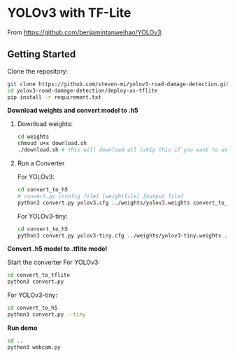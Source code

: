# YOLOv3 with TF-Lite
From https://github.com/benjamintanweihao/YOLOv3
## Getting Started

Clone the repository:

```bash
git clone https://github.com/steven-mi/yolov3-road-damage-detection.git
cd yolov3-road-damage-detection/deploy-as-tflite
pip install -r requirement.txt
```

**Download weights and convert model to .h5**

1. Download weights:

   ```bash
   cd weights
   chmoud u+x download.sh
   ./download.sh # this will download all (skip this if you want to use your own model)
   ```

2. Run a Converter

   For YOLOv3:

   ```bash
   cd convert_to_h5
   # convert.py [config file] [weightfile] [output file]
   python3 convert.py yolov3.cfg ../weights/yolov3.weights convert_to_tflite/yolov.h5
   ```

   For YOLOv3-tiny:

   ```bash
   cd convert_to_h5
   python3 convert.py yolov3-tiny.cfg ../weights/yolov3-tiny.weights ../convert_to_tflite/yolo.h5
   ```

**Convert .h5 model to .tflite model**

Start the converter
   For YOLOv3:

   ```bash
   cd convert_to_tflite
   python3 convert.py
   ```

   For YOLOv3-tiny:

   ```bash
   cd convert_to_h5
   python3 convert.py --tiny
   ```

**Run demo**

```bash
cd ..
python3 webcam.py
```

